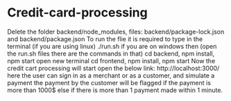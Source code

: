 # Credit-card-processing
Delete the folder backend/node_modules, files: backend/package-lock.json and backend/package.json
To run the flie it is required to type in the terminal (if you are using linux) 
./run.sh 
if  you are on windows then (open the run.sh files there are the commands in that)
cd backend, npm install, npm start
open new terminal
cd frontend, npm install, npm start
Now the credit cart processing will start
open the below link:
http://localhost:3000/
here the user can sign in as a merchant or as a customer, and simulate a payment
the payment by the customer will be flagged if the payment is more than 1000$ else if there is more than 1 payment made within 1 minute.